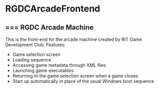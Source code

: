# RGDCArcadeFrontend
===
RGDC Arcade Machine
---
This is the front-end for the arcade machine created by RIT Game Development Club. Features:
- Game selection screen
- Loading sequence
- Accessing game metadata through XML files
- Launching game executables
- Returning to the game selection screen when a game closes
- Start up automatically in place of the usual Windows boot sequence 
